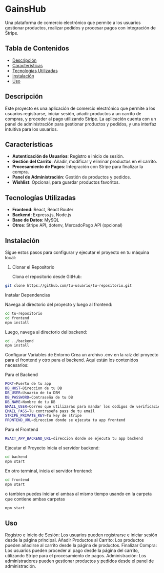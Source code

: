 # GainsHub

Una plataforma de comercio electrónico que permite a los usuarios gestionar productos, realizar pedidos y procesar pagos con integración de Stripe.

## Tabla de Contenidos

- [Descripción](#descripción)
- [Características](#características)
- [Tecnologías Utilizadas](#tecnologías-utilizadas)
- [Instalación](#instalación)
- [Uso](#uso)


## Descripción

Este proyecto es una aplicación de comercio electrónico que permite a los usuarios registrarse, iniciar sesión, añadir productos a un carrito de compras, y proceder al pago utilizando Stripe. La aplicación cuenta con un panel de administración para gestionar productos y pedidos, y una interfaz intuitiva para los usuarios.

## Características

- **Autenticación de Usuarios**: Registro e inicio de sesión.
- **Gestión del Carrito**: Añadir, modificar y eliminar productos en el carrito.
- **Procesamiento de Pagos**: Integración con Stripe para finalizar la compra.
- **Panel de Administración**: Gestión de productos y pedidos.
- **Wishlist**: Opcional, para guardar productos favoritos.

## Tecnologías Utilizadas

- **Frontend**: React, React Router
- **Backend**: Express.js, Node.js
- **Base de Datos**: MySQL
- **Otros**: Stripe API, dotenv, MercadoPago API (opcional)

## Instalación

Sigue estos pasos para configurar y ejecutar el proyecto en tu máquina local:

1. Clonar el Repositorio

   Clona el repositorio desde GitHub:
   
```bash
git clone https://github.com/tu-usuario/tu-repositorio.git
```

Instalar Dependencias

   Navega al directorio del proyecto y luego al frontend:

```bash
cd tu-repositorio
cd frontend
npm install
```

Luego, navega al directorio del backend:

```bash
cd ../backend
npm install
```

Configurar Variables de Entorno
Crea un archivo .env en la raíz del proyecto para el frontend y otro para el backend. Aquí están los contenidos necesarios:

Para el Backend

```bash
PORT=Puerto de tu app
DB_HOST=Direccion de tu DB
DB_USER=Usuario de tu DBM
DB_PASSWORD=Contraseña de tu DB
DB_NAME=Nombre de tu DB
EMAIL_USER=Correo que utilizaras para mandar los codigos de verificación
EMAIL_PASS=Tu contraseña pass de tu email
STRIPE_PRIVATE_KEY=Tu key de stripe
FRONTEND_URL=direccion donde se ejecuta tu app frontend
```

Para el Frontend

```bash
REACT_APP_BACKEND_URL=direccion donde se ejecuta tu app backend
```

Ejecutar el Proyecto
Inicia el servidor backend:

```bash
cd backend
npm start
```

En otro terminal, inicia el servidor frontend:

```bash
cd frontend
npm start
```

o tambien puedes iniciar el ambas al mismo tiempo usando en la carpeta que contiene ambas carpetas

```bash
npm start
```

## Uso
Registro e Inicio de Sesión: Los usuarios pueden registrarse e iniciar sesión desde la página principal.
Añadir Productos al Carrito: Los productos pueden añadirse al carrito desde la página de productos.
Finalizar Compra: Los usuarios pueden proceder al pago desde la página del carrito, utilizando Stripe para el procesamiento de pagos.
Administración: Los administradores pueden gestionar productos y pedidos desde el panel de administración.
